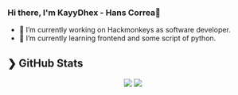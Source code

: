 ### Hi there, I'm KayyDhex - Hans Correa👋

- 🔭 I’m currently working on Hackmonkeys as software developer.
- 🌱 I’m currently learning frontend and some script of python. 

## ❯ GitHub Stats

<div align="center">
  <img align="center" src="https://github-readme-stats.vercel.app/api?username=KayyDhex&show_icons=true&count_private=true&theme=dark" />
  <img align="center" src="https://github-readme-stats.vercel.app/api/top-langs/?username=KayyDhex&theme=dark&langs_count=5&hide=html,css,jupyter%20notebook&layout=compact" />
</div>
